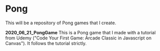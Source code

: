 # Pong
This will be a repository of Pong games that I create.

**2020_06_21_PongGame** This is a Pong game that I made with a tutorial from Udemy ("Code Your First Game: Arcade Classic in Javascript on Canvas"). It follows the tutorial strictly.
